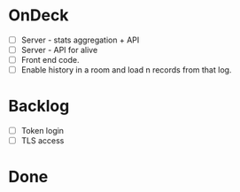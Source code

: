 # OnDeck
- [ ] Server - stats aggregation + API
- [ ] Server - API for alive
- [ ] Front end code.
- [ ] Enable history in a room and load n records from that log.

# Backlog
- [ ] Token login
- [ ] TLS access

# Done

